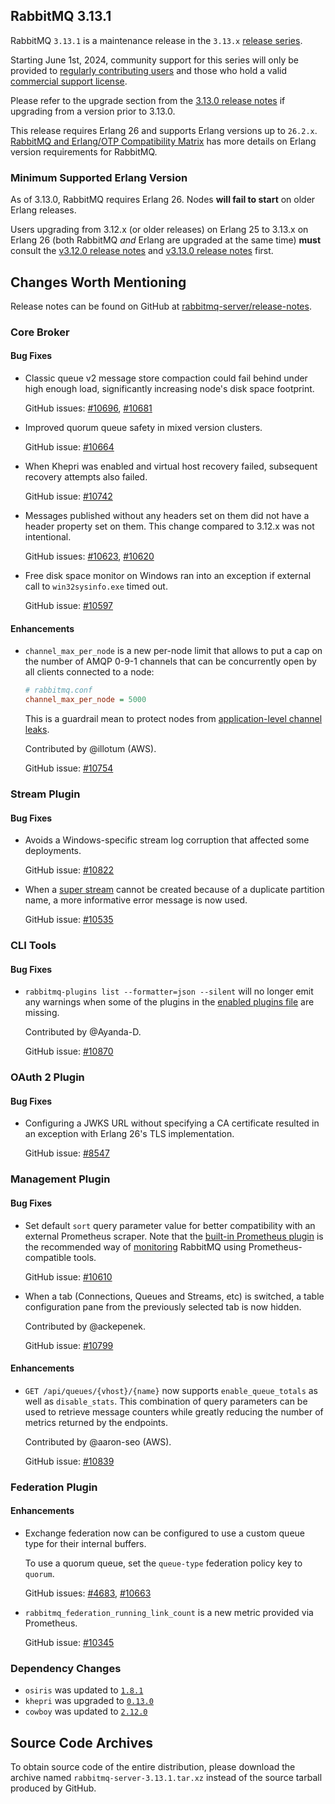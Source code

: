 ## RabbitMQ 3.13.1

RabbitMQ `3.13.1` is a maintenance release in the `3.13.x` [release series](https://www.rabbitmq.com/release-information).

Starting June 1st, 2024, community support for this series will only be provided to [regularly contributing users](https://github.com/rabbitmq/rabbitmq-server/blob/main/COMMUNITY_SUPPORT.md) and those
who hold a valid [commercial support license](https://tanzu.vmware.com/rabbitmq/oss).

Please refer to the upgrade section from the [3.13.0 release notes](https://github.com/rabbitmq/rabbitmq-server/releases/tag/v3.13.0)
if upgrading from a version prior to 3.13.0.

This release requires Erlang 26 and supports Erlang versions up to `26.2.x`.
[RabbitMQ and Erlang/OTP Compatibility Matrix](https://www.rabbitmq.com/docs/which-erlang) has more details on
Erlang version requirements for RabbitMQ.


### Minimum Supported Erlang Version

As of 3.13.0, RabbitMQ requires Erlang 26. Nodes **will fail to start** on older Erlang releases.

Users upgrading from 3.12.x (or older releases) on Erlang 25 to 3.13.x on Erlang 26
(both RabbitMQ *and* Erlang are upgraded at the same time) **must** consult
the [v3.12.0 release notes](https://github.com/rabbitmq/rabbitmq-server/releases/tag/v3.12.0) and [v3.13.0 release notes](https://github.com/rabbitmq/rabbitmq-server/releases/tag/v3.13.0) first.


## Changes Worth Mentioning

Release notes can be found on GitHub at [rabbitmq-server/release-notes](https://github.com/rabbitmq/rabbitmq-server/tree/v3.13.x/release-notes).


### Core Broker

#### Bug Fixes

 * Classic queue v2 message store compaction could fail behind under high enough load,
   significantly increasing node's disk space footprint.

   GitHub issues: [#10696](https://github.com/rabbitmq/rabbitmq-server/pull/10696), [#10681](https://github.com/rabbitmq/rabbitmq-server/discussions/10681)

 * Improved quorum queue safety in mixed version clusters.

   GitHub issue: [#10664](https://github.com/rabbitmq/rabbitmq-server/pull/10664)

 * When Khepri was enabled and virtual host recovery failed, subsequent recovery
   attempts also failed.

   GitHub issue: [#10742](https://github.com/rabbitmq/rabbitmq-server/pull/10742)

 * Messages published without any headers set on them did not have a header property
   set on them. This change compared to 3.12.x was not intentional.

   GitHub issues: [#10623](https://github.com/rabbitmq/rabbitmq-server/pull/10623), [#10620](https://github.com/rabbitmq/rabbitmq-server/discussions/10620)

 * Free disk space monitor on Windows ran into an exception if external call
   to `win32sysinfo.exe` timed out.

   GitHub issue: [#10597](https://github.com/rabbitmq/rabbitmq-server/issues/10597)

#### Enhancements

 * `channel_max_per_node` is a new per-node limit that allows to put a cap on the number
   of AMQP 0-9-1 channels that can be concurrently open by all clients connected to a node:

   ``` ini
   # rabbitmq.conf
   channel_max_per_node = 5000
   ```

   This is a guardrail mean to protect nodes from [application-level channel leaks](https://www.rabbitmq.com/docs/channels#channel-leaks).

   Contributed by @illotum (AWS).

   GitHub issue: [#10754](https://github.com/rabbitmq/rabbitmq-server/pull/10754)


### Stream Plugin

#### Bug Fixes

 * Avoids a Windows-specific stream log corruption that affected some deployments.

   GitHub issue: [#10822](https://github.com/rabbitmq/rabbitmq-server/pull/10822)

 * When a [super stream](https://www.rabbitmq.com/blog/2022/07/13/rabbitmq-3-11-feature-preview-super-streams) cannot be created because of a duplicate partition name,
   a more informative error message is now used.

   GitHub issue: [#10535](https://github.com/rabbitmq/rabbitmq-server/issues/10535)


### CLI Tools

#### Bug Fixes

 * `rabbitmq-plugins list --formatter=json --silent` will no longer emit any warnings
   when some of the plugins in the [enabled plugins file](https://www.rabbitmq.com/docs/plugins#enabled-plugins-file) are missing.

   Contributed by @Ayanda-D.

   GitHub issue: [#10870](https://github.com/rabbitmq/rabbitmq-server/pull/10870)


### OAuth 2 Plugin

#### Bug Fixes

 * Configuring a JWKS URL without specifying a CA certificate resulted
   in an exception with Erlang 26's TLS implementation.

   GitHub issue: [#8547](https://github.com/rabbitmq/rabbitmq-server/issues/8547)


### Management Plugin

#### Bug Fixes

 * Set default `sort` query parameter value for better compatibility with an external
   Prometheus scraper. Note that the [built-in Prometheus plugin](https://www.rabbitmq.com/docs/prometheus)
   is the recommended way of [monitoring](https://www.rabbitmq.com/docs/monitoring) RabbitMQ using Prometheus-compatible tools.

   GitHub issue: [#10610](https://github.com/rabbitmq/rabbitmq-server/pull/10610)

 * When a tab (Connections, Queues and Streams, etc) is switched, a table configuration pane
   from the previously selected tab is now hidden.

   Contributed by @ackepenek.

   GitHub issue: [#10799](https://github.com/rabbitmq/rabbitmq-server/pull/10799)

#### Enhancements

 * `GET /api/queues/{vhost}/{name}` now supports `enable_queue_totals` as well as `disable_stats`.
   This combination of query parameters can be used to retrieve message counters while
   greatly reducing the number of metrics returned by the endpoints.

   Contributed by @aaron-seo (AWS).

   GitHub issue: [#10839](https://github.com/rabbitmq/rabbitmq-server/pull/10839)


### Federation Plugin

#### Enhancements

 * Exchange federation now can be configured to use a custom queue type for their internal buffers.

   To use a quorum queue, set the `queue-type` federation policy key to `quorum`.

   GitHub issues: [#4683](https://github.com/rabbitmq/rabbitmq-server/issues/4683), [#10663](https://github.com/rabbitmq/rabbitmq-server/pull/10663)

 * `rabbitmq_federation_running_link_count` is a new metric provided via Prometheus.

   GitHub issue: [#10345](https://github.com/rabbitmq/rabbitmq-server/issues/10345)


### Dependency Changes

 * `osiris` was updated to [`1.8.1`](https://github.com/rabbitmq/osiris/releases)
 * `khepri` was upgraded to [`0.13.0`](https://github.com/rabbitmq/khepri/releases)
 * `cowboy` was updated to [`2.12.0`](https://ninenines.eu/docs/en/cowboy/2.12/guide/migrating_from_2.11/)

## Source Code Archives

To obtain source code of the entire distribution, please download the archive named `rabbitmq-server-3.13.1.tar.xz`
instead of the source tarball produced by GitHub.
